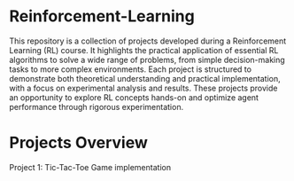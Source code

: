 # Reinforcement-Learning
This repository is a collection of projects developed during a Reinforcement Learning (RL) course. It highlights the practical application of essential RL algorithms to solve a wide range of problems, from simple decision-making tasks to more complex environments. Each project is structured to demonstrate both theoretical understanding and practical implementation, with a focus on experimental analysis and results. These projects provide an opportunity to explore RL concepts hands-on and optimize agent performance through rigorous experimentation.
# Projects Overview
Project 1: Tic-Tac-Toe Game implementation

